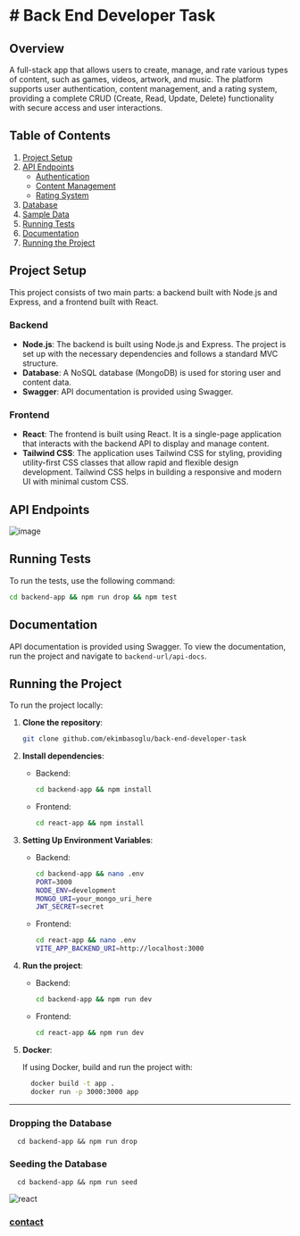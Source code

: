 
# # Back End Developer Task

## Overview

A full-stack app that allows users to create, manage, and rate various types of content, such as games, videos, artwork, and music. The platform supports user authentication, content management, and a rating system, providing a complete CRUD (Create, Read, Update, Delete) functionality with secure access and user interactions.


## Table of Contents

1. [Project Setup](#project-setup)
2. [API Endpoints](#api-endpoints)
    - [Authentication](#authentication)
    - [Content Management](#content-management)
    - [Rating System](#rating-system)
3. [Database](#database)
4. [Sample Data](#sample-data)
5. [Running Tests](#running-tests)
6. [Documentation](#documentation)
7. [Running the Project](#running-the-project)

## Project Setup

This project consists of two main parts: a backend built with Node.js and Express, and a frontend built with React.

### Backend

- **Node.js**: The backend is built using Node.js and Express. The project is set up with the necessary dependencies and follows a standard MVC structure.
- **Database**: A NoSQL database (MongoDB) is used for storing user and content data.
- **Swagger**: API documentation is provided using Swagger.

### Frontend

- **React**: The frontend is built using React. It is a single-page application that interacts with the backend API to display and manage content.
- **Tailwind CSS**: The application uses Tailwind CSS for styling, providing utility-first CSS classes that allow rapid and flexible design development. Tailwind CSS helps in building a responsive and modern UI with minimal custom CSS.

## API Endpoints

![image](https://github.com/user-attachments/assets/a5689ead-0c2f-46ab-946a-62f0b4e607f8)

## Running Tests

To run the tests, use the following command:

```bash
cd backend-app && npm run drop && npm test
```

## Documentation

API documentation is provided using Swagger. To view the documentation, run the project and navigate to `backend-url/api-docs`.

## Running the Project

To run the project locally:

1. **Clone the repository**:
    ```bash
    git clone github.com/ekimbasoglu/back-end-developer-task
    ```

2. **Install dependencies**:

    - Backend:
        ```bash
        cd backend-app && npm install
        ```

    - Frontend:
        ```bash
        cd react-app && npm install
        ```

3. **Setting Up Environment Variables**:

    - Backend:
        ```bash
        cd backend-app && nano .env
        PORT=3000
        NODE_ENV=development
        MONGO_URI=your_mongo_uri_here
        JWT_SECRET=secret

        ```

    - Frontend:
        ```bash
        cd react-app && nano .env
        VITE_APP_BACKEND_URI=http://localhost:3000
        ```
        
4. **Run the project**:

    - Backend:
        ```bash
        cd backend-app && npm run dev
        ```

    - Frontend:
        ```bash
        cd react-app && npm run dev
        ```

5. **Docker**:

    If using Docker, build and run the project with:

    ```bash
      docker build -t app .
      docker run -p 3000:3000 app
    ```

---

### Dropping the Database

      cd backend-app && npm run drop
    
### Seeding the Database

      cd backend-app && npm run seed

    
![react](https://media.giphy.com/media/8HXBCxfowMjt93G58s/giphy.gif)


### [contact](mailto:ekimbasoglu@hotmail.com)

